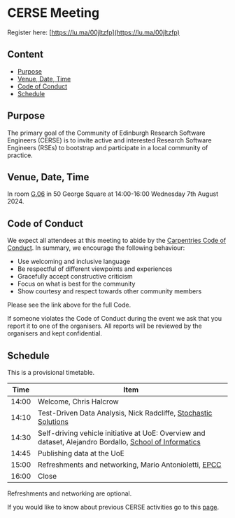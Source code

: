 # CERSE Meeting

Register here: [https://lu.ma/00jltzfp](https://lu.ma/00jltzfp)

## Content
* [Purpose](#purpose)
* [Venue, Date, Time](#venue-date-time)
* [Code of Conduct](#code-of-conduct)
* [Schedule](#schedule)

## Purpose

The primary goal of the Community of Edinburgh Research Software Engineers (CERSE) is to invite active and interested Research Software Engineers (RSEs) to bootstrap and participate in a local community of practice.

## Venue, Date, Time

In room [G.06](https://www.ed.ac.uk/timetabling-examinations/timetabling/room-bookings/bookable-rooms3/room/0227_00_G.06) in 50 George Square at 14:00-16:00 Wednesday 7th August 2024.

## Code of Conduct

We expect all attendees at this meeting to abide by the [Carpentries Code of Conduct](https://docs.carpentries.org/topic_folders/policies/code-of-conduct.html). In summary, we encourage the following behaviour:

* Use welcoming and inclusive language
* Be respectful of different viewpoints and experiences
* Gracefully accept constructive criticism
* Focus on what is best for the community
* Show courtesy and respect towards other community members

Please see the link above for the full Code.

If someone violates the Code of Conduct during the event we ask that you report it to one of the organisers. All reports will be reviewed by the organisers and kept confidential.  

## Schedule

This is a provisional timetable.

|Time  | Item |
|------| ------|
|14:00| Welcome, Chris Halcrow |
|14:10| Test-Driven Data Analysis, Nick Radcliffe, [Stochastic Solutions](https://stochasticsolutions.com/) |
|14:30| Self-driving vehicle initiative at UoE: Overview and dataset, Alejandro Bordallo, [School of Informatics](https://informatics.ed.ac.uk/) |
|14:45| Publishing data at the UoE |
|15:00| Refreshments and networking, Mario Antonioletti, [EPCC](https://www.epcc.ed.ac.uk/) |
|16:00| Close |

Refreshments and networking are optional.

If you would like to know about previous CERSE activities go to this [page](https://cerse.github.io/).
